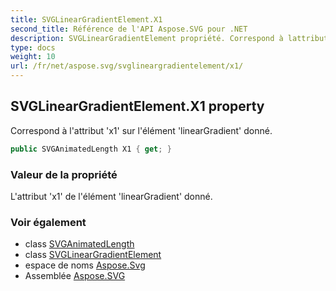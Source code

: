 ```yaml
---
title: SVGLinearGradientElement.X1
second_title: Référence de l'API Aspose.SVG pour .NET
description: SVGLinearGradientElement propriété. Correspond à lattribut x1 sur lélément linearGradient donné.
type: docs
weight: 10
url: /fr/net/aspose.svg/svglineargradientelement/x1/
---
```

## SVGLinearGradientElement.X1 property

Correspond à l'attribut 'x1' sur l'élément 'linearGradient' donné.

```csharp
public SVGAnimatedLength X1 { get; }
```

### Valeur de la propriété

L'attribut 'x1' de l'élément 'linearGradient' donné.

### Voir également

* class [SVGAnimatedLength](../../../aspose.svg.datatypes/svganimatedlength/)
* class [SVGLinearGradientElement](../)
* espace de noms [Aspose.Svg](../../svglineargradientelement/)
* Assemblée [Aspose.SVG](../../../)


